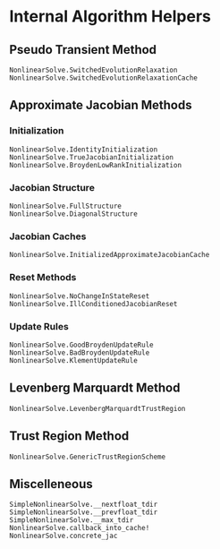 # Internal Algorithm Helpers

## Pseudo Transient Method

```@docs
NonlinearSolve.SwitchedEvolutionRelaxation
NonlinearSolve.SwitchedEvolutionRelaxationCache
```

## Approximate Jacobian Methods

### Initialization

```@docs
NonlinearSolve.IdentityInitialization
NonlinearSolve.TrueJacobianInitialization
NonlinearSolve.BroydenLowRankInitialization
```

### Jacobian Structure

```@docs
NonlinearSolve.FullStructure
NonlinearSolve.DiagonalStructure
```

### Jacobian Caches

```@docs
NonlinearSolve.InitializedApproximateJacobianCache
```

### Reset Methods

```@docs
NonlinearSolve.NoChangeInStateReset
NonlinearSolve.IllConditionedJacobianReset
```

### Update Rules

```@docs
NonlinearSolve.GoodBroydenUpdateRule
NonlinearSolve.BadBroydenUpdateRule
NonlinearSolve.KlementUpdateRule
```

## Levenberg Marquardt Method

```@docs
NonlinearSolve.LevenbergMarquardtTrustRegion
```

## Trust Region Method

```@docs
NonlinearSolve.GenericTrustRegionScheme
```

## Miscelleneous

```@docs
SimpleNonlinearSolve.__nextfloat_tdir
SimpleNonlinearSolve.__prevfloat_tdir
SimpleNonlinearSolve.__max_tdir
NonlinearSolve.callback_into_cache!
NonlinearSolve.concrete_jac
```
